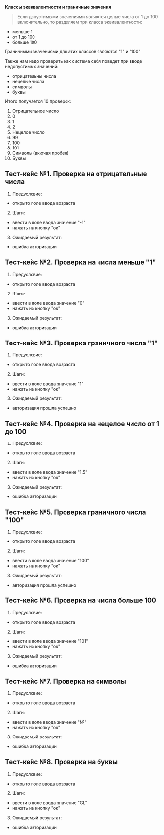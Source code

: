 **Классы эквивалентности и граничные значения**
>Если допустимыми значениями являются целые числа от 1 до 100 включительно, то разделяем три класса эквивалентности:
>
- меньше 1
- от 1 до 100
- больше 100

Граничными значениями для этих классов являются "1" и "100"

Также нам надо проверить как система себя поведет при вводе недопустимых значений:

- отрицательны числа
- нецелые числа
- символы
- буквы

Итого получается 10 проверок:
1. Отрицательное число
2. 0
3. 1
4. 2
5. Нецелое число
6. 99
7. 100
8. 101
9. Символы (вкючая пробел)
10. Буквы 

## Тест-кейс №1. Проверка на отрицательные числа
1. Предусловие:
- открыто поле ввода возраста
2. Шаги:
- ввести в поле ввода значение "-1"
- нажать на кнопку "ок"
3. Ожидаемый результат:
- ошибка авторизации

## Тест-кейс №2. Проверка на числа меньше "1" 
1. Предусловие:
- открыто поле ввода возраста
2. Шаги:
- ввести в поле ввода значение "0"
- нажать на кнопку "ок"
3. Ожидаемый результат:
- ошибка авторизации

## Тест-кейс №3. Проверка граничного числа "1"
1. Предусловие:
- открыто поле ввода возраста
2. Шаги:
- ввести в поле ввода значение "1"
- нажать на кнопку "ок"
3. Ожидаемый результат:
- авторизация прошла успешно

## Тест-кейс №4. Проверка на нецелое число от 1 до 100
1. Предусловие:
- открыто поле ввода возраста
2. Шаги:
- ввести в поле ввода значение "1.5"
- нажать на кнопку "ок"
3. Ожидаемый результат:
- ошибка авторизации

## Тест-кейс №5. Проверка граничного числа "100"
1. Предусловие:
- открыто поле ввода возраста
2. Шаги:
- ввести в поле ввода значение "100"
- нажать на кнопку "ок"
3. Ожидаемый результат:
- авторизация прошла успешно

## Тест-кейс №6. Проверка на числа больше 100
1. Предусловие:
- открыто поле ввода возраста
2. Шаги:
- ввести в поле ввода значение "101"
- нажать на кнопку "ок"
3. Ожидаемый результат:
- ошибка авторизации

## Тест-кейс №7. Проверка на символы
1. Предусловие:
- открыто поле ввода возраста
2. Шаги:
- ввести в поле ввода значение "№"
- нажать на кнопку "ок"
3. Ожидаемый результат:
- ошибка авторизации

## Тест-кейс №8. Проверка на буквы
1. Предусловие:
- открыто поле ввода возраста
2. Шаги:
- ввести в поле ввода значение "GL"
- нажать на кнопку "ок"
3. Ожидаемый результат:
- ошибка авторизации







